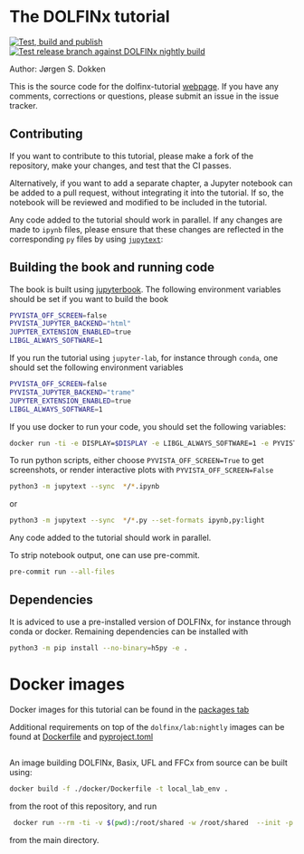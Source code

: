 # The DOLFINx tutorial

[![Test, build and publish](https://github.com/jorgensd/dolfinx-tutorial/actions/workflows/deploy.yml/badge.svg)](https://github.com/jorgensd/dolfinx-tutorial/actions/workflows/deploy.yml)
[![Test release branch against DOLFINx nightly build](https://github.com/jorgensd/dolfinx-tutorial/actions/workflows/test_nightly.yml/badge.svg)](https://github.com/jorgensd/dolfinx-tutorial/actions/workflows/test_nightly.yml)

Author: Jørgen S. Dokken

This is the source code for the dolfinx-tutorial [webpage](https://jorgensd.github.io/dolfinx-tutorial/).
If you have any comments, corrections or questions, please submit an issue in the issue tracker.

## Contributing

If you want to contribute to this tutorial, please make a fork of the repository, make your changes, and test that the CI passes. 

Alternatively, if you want to add a separate chapter, a Jupyter notebook can be added to a pull request, without integrating it into the tutorial. If so, the notebook will be reviewed and modified to be included in the tutorial.

Any code added to the tutorial should work in parallel. If any changes are made to `ipynb` files, please ensure that these changes are reflected in the corresponding `py` files by using [`jupytext`](https://jupytext.readthedocs.io/en/latest/faq.html#can-i-use-jupytext-with-jupyterhub-binder-nteract-colab-saturn-or-azure):


## Building the book and running code
The book is built using [jupyterbook](https://jupyterbook.org/). The following environment variables should be set if you want to build the book
```bash
PYVISTA_OFF_SCREEN=false
PYVISTA_JUPYTER_BACKEND="html"
JUPYTER_EXTENSION_ENABLED=true
LIBGL_ALWAYS_SOFTWARE=1
```

If you run the tutorial using `jupyter-lab`, for instance through `conda`, one should set the following environment variables
```bash
PYVISTA_OFF_SCREEN=false
PYVISTA_JUPYTER_BACKEND="trame"
JUPYTER_EXTENSION_ENABLED=true
LIBGL_ALWAYS_SOFTWARE=1
```
If you use docker to run your code, you should set the following variables:
```bash
docker run -ti -e DISPLAY=$DISPLAY -e LIBGL_ALWAYS_SOFTWARE=1 -e PYVISTA_OFF_SCREEN=false -e PYVISTA_JUPYTER_BACKEND="trame" -e JUPYTER_EXTENSION_ENABLED=true --network=host -v $(pwd):/root/shared -w /root/shared  ....
```

To run python scripts, either choose `PYVISTA_OFF_SCREEN=True` to get screenshots, or render interactive plots with `PYVISTA_OFF_SCREEN=False`


```bash
python3 -m jupytext --sync  */*.ipynb
```
or
```bash
python3 -m jupytext --sync  */*.py --set-formats ipynb,py:light
```

Any code added to the tutorial should work in parallel.

To strip notebook output, one can use pre-commit.

```bash
pre-commit run --all-files
```

## Dependencies

It is adviced to use a pre-installed version of DOLFINx, for instance through conda or docker. Remaining dependencies can be installed with

```bash
python3 -m pip install --no-binary=h5py -e .
```

# Docker images

Docker images for this tutorial can be found in the [packages tab](https://github.com/jorgensd/dolfinx-tutorial/pkgs/container/dolfinx-tutorial)

Additional requirements on top of the `dolfinx/lab:nightly` images can be found at [Dockerfile](docker/Dockerfile) and [pyproject.toml](./pyproject.toml)

##

An image building DOLFINx, Basix, UFL and FFCx from source can be built using:

```bash
docker build -f ./docker/Dockerfile -t local_lab_env .
```

from the root of this repository, and run

```bash
 docker run --rm -ti -v $(pwd):/root/shared -w /root/shared  --init -p 8888:8888 local_lab_env
```

from the main directory.

